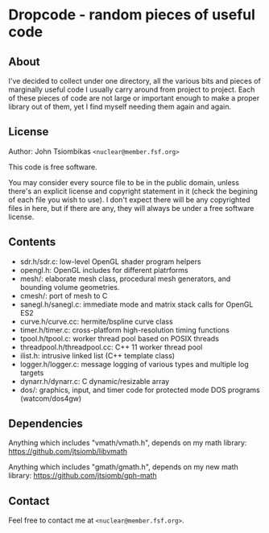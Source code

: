 # Dropcode - random pieces of useful code

## About

I've decided to collect under one directory, all the various bits and pieces of
marginally useful code I usually carry around from project to project. Each of
these pieces of code are not large or important enough to make a proper library
out of them, yet I find myself needing them again and again.

## License

Author: John Tsiombikas `<nuclear@member.fsf.org>`

This code is free software.

You may consider every source file to be in the public domain, unless
there's an explicit license and copyright statement in it (check the begining of
each file you wish to use). I don't expect there will be any copyrighted files
in here, but if there are any, they will always be under a free software
license.

## Contents

 - sdr.h/sdr.c: low-level OpenGL shader program helpers
 - opengl.h: OpenGL includes for different platrforms
 - mesh/: elaborate mesh class, procedural mesh generators, and bounding volume geometries.
 - cmesh/: port of mesh to C
 - sanegl.h/sanegl.c: immediate mode and matrix stack calls for OpenGL ES2
 - curve.h/curve.cc: hermite/bspline curve class
 - timer.h/timer.c: cross-platform high-resolution timing functions
 - tpool.h/tpool.c: worker thread pool based on POSIX threads
 - threadpool.h/threadpool.cc: C++ 11 worker thread pool
 - ilist.h: intrusive linked list (C++ template class)
 - logger.h/logger.c: message logging of various types and multiple log targets
 - dynarr.h/dynarr.c: C dynamic/resizable array
 - dos/: graphics, input, and timer code for protected mode DOS programs (watcom/dos4gw)

## Dependencies

Anything which includes "vmath/vmath.h", depends on my math library:
https://github.com/jtsiomb/libvmath

Anything which includes "gmath/gmath.h", depends on my new math library:
https://github.com/jtsiomb/gph-math

## Contact

Feel free to contact me at `<nuclear@member.fsf.org>`.
